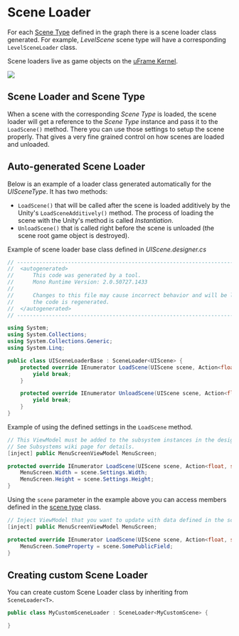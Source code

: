 # Scene Loader

For each [Scene Type](nodes/scene-type-node.md) defined in the graph there is a scene loader class generated. For example, _LevelScene_ scene type will have a corresponding `LevelSceneLoader` class.

Scene loaders live as game objects on the [uFrame Kernel](uframe-kernel.md).

![](https://dl.dropboxusercontent.com/u/75445779/uFrame_wiki/Screenshot_103.png)

## Scene Loader and Scene Type

When a scene with the corresponding _Scene Type_ is loaded, the scene loader will get a reference to the _Scene Type_ instance and pass it to the `LoadScene()` method. There you can use those settings to setup the scene properly. That gives a very fine grained control on how scenes are loaded and unloaded.

## Auto-generated Scene Loader

Below is an example of a loader class generated automatically for the _UISceneType_. It has two methods:

* `LoadScene()` that will be called after the scene is loaded additively by the Unity's `LoadSceneAdditively()` method. The process of loading the scene with the Unity's method is called _Instantiation_.
* `UnloadScene()` that is called right before the scene is unloaded (the scene root game object is destroyed).

Example of scene loader base class defined in  _UIScene.designer.cs_

```csharp
// ------------------------------------------------------------------------------
//  <autogenerated>
//      This code was generated by a tool.
//      Mono Runtime Version: 2.0.50727.1433
//
//      Changes to this file may cause incorrect behavior and will be lost if
//      the code is regenerated.
//  </autogenerated>
// ------------------------------------------------------------------------------

using System;
using System.Collections;
using System.Collections.Generic;
using System.Linq;

public class UISceneLoaderBase : SceneLoader<UIScene> {
    protected override IEnumerator LoadScene(UIScene scene, Action<float, string> progressDelegate) {
        yield break;
    }

    protected override IEnumerator UnloadScene(UIScene scene, Action<float, string> progressDelegate) {
        yield break;
    }
}
```

Example of using the defined settings in the `LoadScene` method.

```csharp
// This ViewModel must be added to the subsystem instances in the designer.
// See Subsystems wiki page for details.
[inject] public MenuScreenViewModel MenuScreen;

protected override IEnumerator LoadScene(UIScene scene, Action<float, string> progressDelegate) {
    MenuScreen.Width = scene.Settings.Width;
    MenuScreen.Height = scene.Settings.Height;
}
```

Using the `scene` parameter in the example above you can access members defined in the [scene type](nodes/scene-types) class.

```csharp
// Inject ViewModel that you want to update with data defined in the scene type.
[inject] public MenuScreenViewModel MenuScreen;

protected override IEnumerator LoadScene(UIScene scene, Action<float, string> progressDelegate) {
    MenuScreen.SomeProperty = scene.SomePublicField;
}
```

## Creating custom Scene Loader

You can create custom Scene Loader class by inheriting from `SceneLoader<T>`.

```csharp
public class MyCustomSceneLoader : SceneLoader<MyCustomScene> {

}
```
